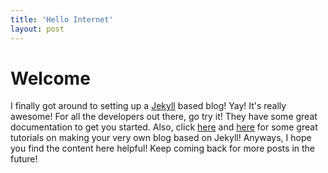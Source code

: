 ```yaml
---
title: 'Hello Internet'
layout: post
---
```


# Welcome

I finally got around to setting up a [Jekyll](http://jekyllrb.com/) based blog!
Yay! It's really awesome! For all the developers out there, go try it! They have
some great documentation to get you started. Also, click
[here](http://erjjones.github.io/blog/How-I-built-my-blog-in-one-day) and
[here](https://www.andrewmunsell.com/course/learning-jekyll-by-example/) for
some great tutorials on making your very own blog based on Jekyll! Anyways, I
hope you find the content here helpful! Keep coming back for more posts in the
future!
